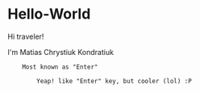 # Hello-World

Hi traveler! 

I'm Matias Chrystiuk Kondratiuk

        Most known as "Enter"
          
            Yeap! like "Enter" key, but cooler (lol) :P 
           
         
